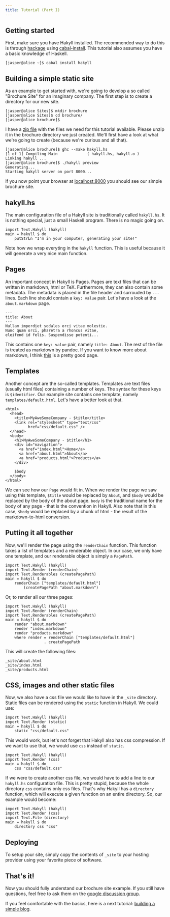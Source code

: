 ```yaml
---
title: Tutorial (Part I)
---
```


## Getting started

First, make sure you have Hakyll installed. The recommended way to do this is
through [hackage](http://hackage.haskell.org/) using
[cabal-install](http://www.haskell.org/haskellwiki/Cabal-Install). This
tutorial also assumes you have a basic knowledge of Haskell.

~~~~~
[jasper@alice ~]$ cabal install hakyll
~~~~~

## Building a simple static site

As an example to get started with, we're going to develop a so called
"Brochure Site" for an imaginary company. The first step is to create
a directory for our new site.

~~~~~
[jasper@alice Sites]$ mkdir brochure
[jasper@alice Sites]$ cd brochure/
[jasper@alice brochure]$
~~~~~

I have a [zip file](examples/brochure.zip) with the files we need for this
tutorial available. Please unzip it in the brochure directory we just created.
We'll first have a look at what we're going to create (because we're curious
and all that).

~~~~~
[jasper@alice brochure]$ ghc --make hakyll.hs 
[1 of 1] Compiling Main             ( hakyll.hs, hakyll.o )
Linking hakyll ...
[jasper@alice brochure]$ ./hakyll preview
Generating...
Starting hakyll server on port 8000...
~~~~~

If you now point your browser at [localhost:8000](http://localhost:8000/) you
should see our simple brochure site.

## hakyll.hs

The main configuration file of a Hakyll site is traditionally called
`hakyll.hs`. It is nothing special, just a small Haskell program. There is no
magic going on.

~~~~~{.haskell}
import Text.Hakyll (hakyll)
main = hakyll $ do
    putStrLn "I'm in your computer, generating your site!"
~~~~~

Note how we wrap everyting in the `hakyll` function. This is useful because
it will generate a very nice main function.

## Pages

An important concept in Hakyll is Pages. Pages are text files that can be
written in markdown, html or TeX. Furthermore, they can also contain some
metadata. The metadata is placed in the file header and surrouded by `---`
lines. Each line should contain a `key: value` pair. Let's have a look at the
`about.markdown` page.

~~~~~{.markdown}
---
title: About
---
Nullam imperdiet sodales orci vitae molestie.
Nunc quam orci, pharetra a rhoncus vitae,
eleifend id felis. Suspendisse potenti...
~~~~~

This contains one `key: value` pair, namely `title: About`. The rest of the
file is treated as markdown by pandoc. If you want to know more about
markdown, I think [this](http://daringfireball.net/projects/markdown/syntax)
is a pretty good page.

## Templates

Another concept are the so-called templates. Templates are text files (usually
html files) containing a number of keys. The syntax for these keys is
`$identifier`. Our example site contains one template, namely
`templates/default.html`. Let's have a better look at that.

~~~~~{.html}
<html>
  <head>
    <title>MyAweSomeCompany - $title</title>
    <link rel="stylesheet" type="text/css"
          href="css/default.css" />
  </head>
  <body>
    <h1>MyAweSomeCompany - $title</h1>
    <div id="navigation">
      <a href="index.html">Home</a>
      <a href="about.html">About</a>
      <a href="products.html">Products</a>
    </div>

    $body
  </body>
</html>
~~~~~

We can see how our `Page` would fit in. When we render the page we saw using
this template, `$title` would be replaced by `About`, and `$body` would be
replaced by the body of the about page. `body` is the traditional name for the
body of any page - that is the convention in Hakyll. Also note that in this
case, `$body` would be replaced by a chunk of html - the result of the
markdown-to-html conversion.

## Putting it all together

Now, we'll render the page using the `renderChain` function. This function
takes a list of templates and a renderable object. In our case, we only have
one template, and our renderable object is simply a `PagePath`.

~~~~~{.haskell}
import Text.Hakyll (hakyll)
import Text.Render (renderChain)
import Text.Renderables (createPagePath)
main = hakyll $ do
    renderChain ["templates/default.html"]
        (createPagePath "about.markdown")
~~~~~

Or, to render all our three pages:

~~~~~{.haskell}
import Text.Hakyll (hakyll)
import Text.Render (renderChain)
import Text.Renderables (createPagePath)
main = hakyll $ do
    render "about.markdown"
    render "index.markdown"
    render "products.markdown"
    where render = renderChain ["templates/default.html"]
                 . createPagePath
~~~~~

This will create the following files:

~~~~~
_site/about.html
_site/index.html
_site/products.html
~~~~~

## CSS, images and other static files

Now, we also have a css file we would like to have in the `_site` directory.
Static files can be rendered using the `static` function in Hakyll. We could
use:

~~~~~{.haskell}
import Text.Hakyll (hakyll)
import Text.Render (static)
main = hakyll $ do
    static "css/default.css"
~~~~~

This would work, but let's not forget that Hakyll also has css compression. If
we want to use that, we would use `css` instead of `static`.

~~~~~{.haskell}
import Text.Hakyll (hakyll)
import Text.Render (css)
main = hakyll $ do
    css "css/default.css"
~~~~~

If we were to create another css file, we would have to add a line to our
`hakyll.hs` configuration file. This is pretty stupid, because the whole
directory `css` contains only css files. That's why Hakyll has a `directory`
function, which will execute a given function on an entire directory. So,
our example would become:

~~~~~{.haskell}
import Text.Hakyll (hakyll)
import Text.Render (css)
import Text.File (directory)
main = hakyll $ do
    directory css "css"
~~~~~

## Deploying

To setup your site, simply copy the contents of `_site` to your hosting provider
using your favorite piece of software.

## That's it!

Now you should fully understand our brochure site example. If you still have
questions, feel free to ask them on the
[google discussion group](http://groups.google.com/group/hakyll).

If you feel comfortable with the basics, here is a next tutorial:
[building a simple blog](tutorial2.html).

